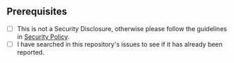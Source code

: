 ## Prerequisites
<!--- Go through the items below before logging an issue -->
- [ ] This is not a Security Disclosure, otherwise please follow the guidelines in [Security Policy](https://github.com/adobe/aepsdk-edge-ios/security/policy).
- [ ] I have searched in this repository's issues to see if it has already been reported.

